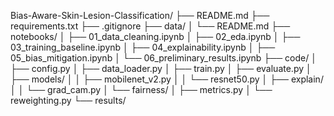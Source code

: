 Bias-Aware-Skin-Lesion-Classification/
├── README.md
├── requirements.txt
├── .gitignore
├── data/
│   └── README.md
├── notebooks/
│   ├── 01_data_cleaning.ipynb
│   ├── 02_eda.ipynb
│   ├── 03_training_baseline.ipynb
│   ├── 04_explainability.ipynb
│   ├── 05_bias_mitigation.ipynb
│   └── 06_preliminary_results.ipynb
├── code/
│   ├── config.py
│   ├── data_loader.py
│   ├── train.py
│   ├── evaluate.py
│   ├── models/
│   │   ├── mobilenet_v2.py
│   │   └── resnet50.py
│   ├── explain/
│   │   └── grad_cam.py
│   └── fairness/
│       ├── metrics.py
│       └── reweighting.py
└── results/        
